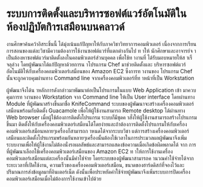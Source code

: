 # ระบบการติดตั้งและบริหารซอฟต์แวร์อัตโนมัติในห้องปฏิบัตกิารเสมือนบนคลาวด์

งานศึกษาค้นคว้าอิสระชิ้นนี้ ได้มุ่งเน้นแก้ปัญหาให้กับภาควิชาวิทยาการคอมพิวเตอร์ เนื่องจากการเรียนการสอนของแต่ละวิชามีความต้องการใช้งานซอฟต์แวร์ที่แตกต่างกันไป ท าให้ นักศึกษาและอาจารย์จ าเป็นต้องหาซอฟต์แวร์มาติดตั้งลงในคอมพิวเตอร์ส่วนบุคคล เพื่อใช้ท างานที่ ได้รับมอบหมายให้ส าเร็จลุล่วง โดยผู้พัฒนาได้แก้ปัญหาด้วยการน าโปรแกรม Chef มาช่วยติดตั้งและ บริหารซอฟต์แวร์อัตโนมัติให้กับเครื่องคอมพิวเตอร์เสมือนของ Amazon EC2 ซึ่งการท างานของ โปรแกรม Chef นั้นจะถูกควบคุมผ่านทาง Command line จากเครื่องคอมพิวเตอร์ที่ท าหน้าที่เป็น Workstation

ผู้พัฒนาจึงได้น าหลักการดังกล่าวมาพัฒนาต่อเป็นโปรแกรมในแบบ Web Application เข้า มาควบคุมการท างานของ Workstation จาก Command line ให้เป็น User interface โดยผ่านทาง Module ที่ผู้พัฒนาสร้างขึ้นมาชื่อ KnifeCommand ระบบของผู้พัฒนาจะสร้างเครื่องคอมพิวเตอร์ เสมือนพร้อมกับติดตั้ง Guacamole เพื่อให้ผู้ใช้งานสามารถ Remote desktop ได้ผ่านทาง Web browser เมื่อผู้ใช้ต้องการติดตั้งโปรแกรม ระบบก็มีชุดค าสั่งให้ผู้ใช้งานสามารถสร้างโปรแกรมขึ้นมา ติดตั้งให้กับเครื่องคอมพิวเตอร์เสมือนได้โดยง่ายและถ้าต้องการติดตั้งโปรแกรมให้กับเครื่อง คอมพิวเตอร์เสมือนหลายๆเครื่องก็สามารถก าหนดได้จากระบบวิชา แต่การสร้างเครื่องคอมพิวเตอร์ เสมือนและติดตั้งโปรแกรมพร้อมกันหลายๆเครื่องนั้นต้องใช้เวลาในการประมวลผลผู้พัฒนาจึงเพิ่ม ระบบงานเพื่อให้ผู้ใช้งานไม่ต้องนั่งรอผลลัพธ์และสามารถแสดงข้อความเมื่อเกิดข้อผิดพลาดได้ จาก การที่ผู้พัฒนาเลือกใช้เครื่องคอมพิวเตอร์เสมือนของ Amazon EC2 ท าให้การใช้งานเครื่อง คอมพิวเตอร์เสมือนแต่ละเครื่องนั้นมีค่าใช่จ่าย โดยระบบของผู้พัฒนาสามารถค านวณค่าใช้จ่ายได้จาก ระยะเวลาที่เปิดใช้งาน, ความเร็วของเครื่องคอมพิวเตอร์เสมือน, ขนาดของฮาร์ดดิสก์ที่จองไว้และ ปริมาณการส่งข้อมูลมาที่อินเตอร์เน็ต ดังนั้นเพื่อประหยัดค่าใช้จ่ายผู้พัฒนาจึงเพิ่มระบบการปิดเครื่อง คอมพิวเตอร์เสมือนเมื่อไม่ต้องการใช้งานเข้าไปด้วย
